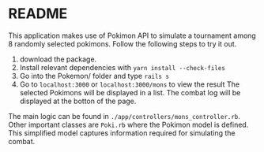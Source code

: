 # README

This application makes use of Pokimon API to simulate a tournament among 8 randomly 
selected pokimons.
Follow the following steps to try it out.

1. download the package.
2. Install relevant dependencies with `yarn install --check-files`
3. Go into the Pokemon/ folder and type `rails s`
4. Go to `localhost:3000` or `localhost:3000/mons` to view the result
The selected Pokimons will be displayed in a list. 
The combat log will be displayed at the botton of the page.


The main logic can be found in `./app/controllers/mons_controller.rb`. 
Other important classes are `Poki.rb` where the Pokimon model is defined.
This simplified model captures information required for simulating the combat.
